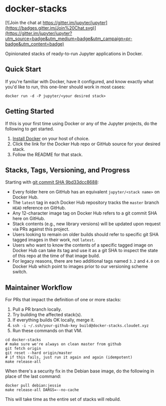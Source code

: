 # docker-stacks

[![Join the chat at https://gitter.im/jupyter/jupyter](https://badges.gitter.im/Join%20Chat.svg)](https://gitter.im/jupyter/jupyter?utm_source=badge&utm_medium=badge&utm_campaign=pr-badge&utm_content=badge)

Opinionated stacks of ready-to-run Jupyter applications in Docker.

## Quick Start

If you're familiar with Docker, have it configured, and know exactly what you'd like to run, this one-liner should work in most cases:

```
docker run -d -P jupyter/<your desired stack>
```

## Getting Started

If this is your first time using Docker or any of the Jupyter projects, do the following to get started.

1. [Install Docker](https://docs.docker.com/installation/) on your host of choice.
2. Click the link for the Docker Hub repo or GitHub source for your desired stack.
3. Follow the README for that stack.

## Stacks, Tags, Versioning, and Progress

Starting with [git commit SHA 9bd33dcc8688](https://github.com/jupyter/docker-stacks/tree/9bd33dcc8688):

* Every folder here on GitHub has an equivalent `jupyter/<stack name>` on Docker Hub. 
* The `latest` tag in each Docker Hub repository tracks the `master` branch `HEAD` reference on GitHub. 
* Any 12-character image tag on Docker Hub refers to a git commit SHA here on GitHub. 
* Stack contents (e.g., new library versions) will be updated upon request via PRs against this project.
* Users looking to remain on older builds should refer to specific git SHA tagged images in their work, not `latest`.
* Users who want to know the contents of a specific tagged image on Docker Hub can take its tag and use it as a git SHA to inspect the state of this repo at the time of that image build.
* For legacy reasons, there are two additional tags named `3.2` and `4.0` on Docker Hub which point to images prior to our versioning scheme switch.

## Maintainer Workflow

For PRs that impact the definition of one or more stacks:

1. Pull a PR branch locally.
2. Try building the affected stack(s).
3. If everything builds OK locally, merge it.
4. `ssh -i ~/.ssh/your-github-key build@docker-stacks.cloudet.xyz`
5. Run these commands on that VM.

```
cd docker-stacks
# make sure we're always on clean master from github
git fetch origin
git reset --hard origin/master
# if this fails, just run it again and again (idempotent)
make release-all
```

When there's a security fix in the Debian base image, do the following in place of the last command:

```
docker pull debian:jessie
make release-all DARGS=--no-cache
```

This will take time as the entire set of stacks will rebuild.
